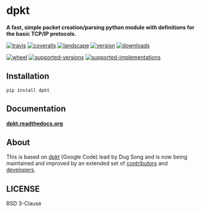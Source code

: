 # dpkt

**A fast, simple packet creation/parsing python module with definitions for the basic TCP/IP protocols.**

[![travis](http://img.shields.io/travis/kbandla/dpkt.svg)](https://travis-ci.org/kbandla/dpkt)
[![coveralls](http://img.shields.io/coveralls/kbandla/dpkt.svg)](https://coveralls.io/r/kbandla/dpkt)
[![landscape](https://landscape.io/github/kbandla/dpkt/master/landscape.svg)](https://landscape.io/github/kbandla/dpkt/master)
[![version](http://img.shields.io/pypi/v/dpkt.svg)](https://pypi.python.org/pypi/dpkt)
[![downloads](https://img.shields.io/pypi/dm/dpkt.svg)](https://pypi.python.org/pypi/dpkt)

[![wheel](https://img.shields.io/pypi/wheel/dpkt.svg)](https://pypi.python.org/pypi/dpkt)
[![supported-versions](https://img.shields.io/pypi/pyversions/dpkt.svg)](https://pypi.python.org/pypi/dpkt)
[![supported-implementations](https://img.shields.io/pypi/implementation/dpkt.svg)](https://pypi.python.org/pypi/dpkt)

## Installation

    pip install dpkt

## Documentation

**[dpkt.readthedocs.org](https://dpkt.readthedocs.org/)**

## About
This is based on [dpkt](https://code.google.com/p/dpkt/) (Google Code) lead
by Dug Song and is now being maintained and improved by an extended set of [contributors](https://dpkt.readthedocs.org/en/latest/authors.html) and [developers](https://github.com/kbandla/dpkt/graphs/contributors).

## LICENSE
BSD 3-Clause

